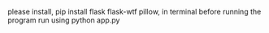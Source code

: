 please install, pip install flask flask-wtf pillow, in terminal before running the program
run using python app.py

